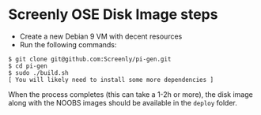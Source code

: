 # Screenly OSE Disk Image steps

 * Create a new Debian 9 VM with decent resources
 * Run the following commands:

```
$ git clone git@github.com:Screenly/pi-gen.git
$ cd pi-gen
$ sudo ./build.sh
[ You will likely need to install some more dependencies ]
```

When the process completes (this can take a 1-2h or more), the disk image along with the NOOBS images should be available in the `deploy` folder.

